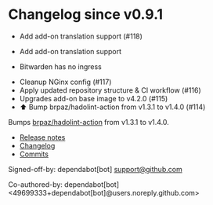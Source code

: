 # Changelog since v0.9.1
- Add add-on translation support (#118)

* Add add-on translation support

* Bitwarden has no ingress 
- Cleanup NGinx config (#117) 
- Apply updated repository structure & CI workflow (#116) 
- Upgrades add-on base image to v4.2.0 (#115) 
- ⬆️ Bump brpaz/hadolint-action from v1.3.1 to v1.4.0 (#114)

Bumps [brpaz/hadolint-action](https://github.com/brpaz/hadolint-action) from v1.3.1 to v1.4.0.
- [Release notes](https://github.com/brpaz/hadolint-action/releases)
- [Changelog](https://github.com/hadolint/hadolint-action/blob/master/.releaserc)
- [Commits](https://github.com/brpaz/hadolint-action/compare/v1.3.1...473e36ba306c199243ffe4f1e652a8b60a8fa296)

Signed-off-by: dependabot[bot] <support@github.com>

Co-authored-by: dependabot[bot] <49699333+dependabot[bot]@users.noreply.github.com> 
